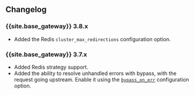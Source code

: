 ## Changelog

### {{site.base_gateway}} 3.8.x
* Added the Redis `cluster_max_redirections` configuration option.

### {{site.base_gateway}} 3.7.x

* Added Redis strategy support.
* Added the ability to resolve unhandled errors with bypass, with the request going upstream. Enable it using the [`bypass_on_err`](/hub/kong-inc/graphql-proxy-cache-advanced/unreleased/configuration/#config-bypass_on_err) configuration option.